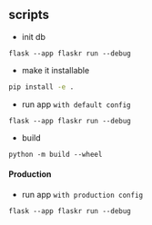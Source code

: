 ## scripts

- init db

```shell
flask --app flaskr run --debug
```

- make it installable

```bash
pip install -e .
```

- run app `with default config`

```shell
flask --app flaskr run --debug
```

- build

```shell
python -m build --wheel
```

#### Production

- run app `with production config`

```shell
flask --app flaskr run --debug
```